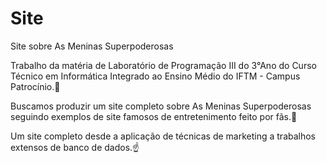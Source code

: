 # Site
Site sobre As Meninas Superpoderosas

Trabalho da matéria de Laboratório de Programação III do 3°Ano do Curso Técnico em Informática Integrado ao Ensino Médio do IFTM - Campus Patrocínio.📘

Buscamos produzir um site completo sobre As Meninas Superpoderosas seguindo exemplos de site famosos de entretenimento feito por fãs.🤩

Um site completo desde a aplicação de técnicas de marketing a trabalhos extensos de banco de dados.☝
